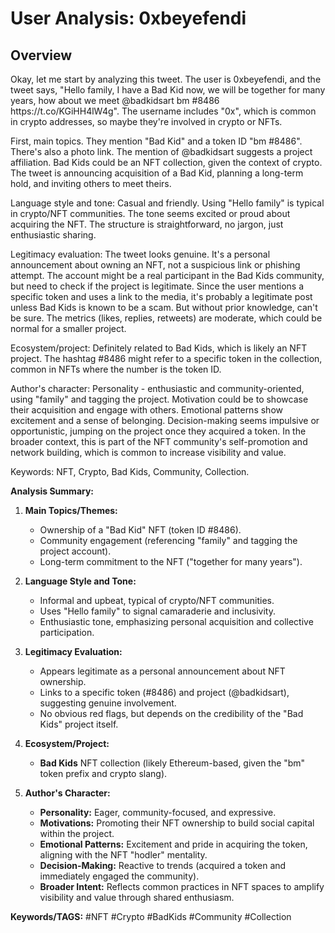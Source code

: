 # User Analysis: 0xbeyefendi

## Overview

<think>
Okay, let me start by analyzing this tweet. The user is 0xbeyefendi, and the tweet says, "Hello family, I have a Bad Kid now, we will be together for many years, how about we meet @badkidsart bm #8486 https://t.co/KGiHH4lW4g". The username includes "0x", which is common in crypto addresses, so maybe they're involved in crypto or NFTs.

First, main topics. They mention "Bad Kid" and a token ID "bm #8486". There's also a photo link. The mention of @badkidsart suggests a project affiliation. Bad Kids could be an NFT collection, given the context of crypto. The tweet is announcing acquisition of a Bad Kid, planning a long-term hold, and inviting others to meet theirs.

Language style and tone: Casual and friendly. Using "Hello family" is typical in crypto/NFT communities. The tone seems excited or proud about acquiring the NFT. The structure is straightforward, no jargon, just enthusiastic sharing.

Legitimacy evaluation: The tweet looks genuine. It's a personal announcement about owning an NFT, not a suspicious link or phishing attempt. The account might be a real participant in the Bad Kids community, but need to check if the project is legitimate. Since the user mentions a specific token and uses a link to the media, it's probably a legitimate post unless Bad Kids is known to be a scam. But without prior knowledge, can't be sure. The metrics (likes, replies, retweets) are moderate, which could be normal for a smaller project.

Ecosystem/project: Definitely related to Bad Kids, which is likely an NFT project. The hashtag #8486 might refer to a specific token in the collection, common in NFTs where the number is the token ID.

Author's character: Personality - enthusiastic and community-oriented, using "family" and tagging the project. Motivation could be to showcase their acquisition and engage with others. Emotional patterns show excitement and a sense of belonging. Decision-making seems impulsive or opportunistic, jumping on the project once they acquired a token. In the broader context, this is part of the NFT community's self-promotion and network building, which is common to increase visibility and value.

Keywords: NFT, Crypto, Bad Kids, Community, Collection.
</think>

**Analysis Summary:**

1. **Main Topics/Themes:**  
   - Ownership of a "Bad Kid" NFT (token ID #8486).  
   - Community engagement (referencing "family" and tagging the project account).  
   - Long-term commitment to the NFT ("together for many years").  

2. **Language Style and Tone:**  
   - Informal and upbeat, typical of crypto/NFT communities.  
   - Uses "Hello family" to signal camaraderie and inclusivity.  
   - Enthusiastic tone, emphasizing personal acquisition and collective participation.  

3. **Legitimacy Evaluation:**  
   - Appears legitimate as a personal announcement about NFT ownership.  
   - Links to a specific token (#8486) and project (@badkidsart), suggesting genuine involvement.  
   - No obvious red flags, but depends on the credibility of the "Bad Kids" project itself.  

4. **Ecosystem/Project:**  
   - **Bad Kids** NFT collection (likely Ethereum-based, given the "bm" token prefix and crypto slang).  

5. **Author's Character:**  
   - **Personality:** Eager, community-focused, and expressive.  
   - **Motivations:** Promoting their NFT ownership to build social capital within the project.  
   - **Emotional Patterns:** Excitement and pride in acquiring the token, aligning with the NFT "hodler" mentality.  
   - **Decision-Making:** Reactive to trends (acquired a token and immediately engaged the community).  
   - **Broader Intent:** Reflects common practices in NFT spaces to amplify visibility and value through shared enthusiasm.  

**Keywords/TAGS:** #NFT #Crypto #BadKids #Community #Collection